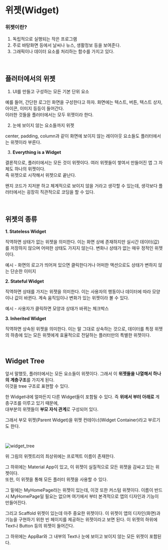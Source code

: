 # 위젯(Widget)

### 위젯이란?

1. 독립적으로 실행되는 작은 프로그램
2. 주로 바탕화면 등에서 날씨나 뉴스, 생활정보 등을 보여준다.
3. 그래픽이나 데이터 요소를 처리하는 함수를 가지고 있다. 

<br>

## 플러터에서의 위젯

1.  UI를 만들고 구성하는 모든 기본 단위 요소    

예를 들어, 간단한 로그인 화면을 구성한다고 하자. 화면에는 텍스트, 버튼, 텍스트 상자, 아이콘, 이미지 등등이 들어간다.      
이러한 것들을 플러터에서는 모두 위젯이라 한다. 

2. 눈에 보이지 않는 요소들까지 위젯

center, padding, column과 같이 화면에 보이지 않는 레이아웃 요소들도 플러터에서는 위젯이라 부른다.

3. **Everything is a Widget**

결론적으로, 플러터에서는 모든 것이 위젯이다. 여러 위젯들이 쌓여서 만들어진 앱 그 자체도 하나의 위젯이다.     
즉 위젯으로 시작해서 위젯으로 끝난다. 

왠지 코드가 지저분 하고 체계적으로 보이지 않을 거라고 생각할 수 있는데, 생각보다 플러터에서는 굉장히 직관적으로 코딩을 할 수 있다. 

<br>

## 위젯의 종류

**1. Stateless Widget**

직역하면 상태가 없는 위젯을 의미한다. 이는 화면 상에 존재하지만 실시간 데이터(값)를 저장하지 않으며 어떠한 상태도 가지지 않는다. 변화나 상태가 없는 매우 정적인 위젯이다. 

예시 - 화면의 로고가 띄어져 있으면 클릭한다거나 어떠한 액션으로도 상태가 변하지 않는 단순한 이미지

**2. Stateful Widget**

직역하면 상태를 가지는 위젯을 의미한다. 이는 사용자의 행동이나 데이터에 따라 모양이나 값이 바뀐다. 계속 움직임이나 변화가 있는 위젯이라 볼 수 있다.

예시 - 사용자가 클릭하면 모양과 상태가 바뀌는 체크박스

**3. Inherited Widget**

직역하면 상속된 위젯을 의미한다. 이는 말 그대로 상속하는 것으로, 데이터를 특정 위젯의 하층에 있는 모든 위젯에게 효율적으로 전달하는 플러터만의 특별한 위젯이다. 

<br>

## Widget Tree

앞서 말했듯, 플러터에서는 모든 요소들이 위젯이다. 그래서 이 **위젯들을 나열해서 하나의 계층구조**를 가지게 된다.     
이것을 tree 구조로 표현할 수 있다. 

한 Widget내에 얼마든지 다른 Widget들이 포함될 수 있다. 즉 **위에서 부터 아래로** 계층구조를 이루고 있기 때문에,    
대부분의 위젯들이 **부모 자식 관계**로 구성되어 있다.

그래서 부모 위젯(Parent Widget)을 위젯 컨테이너(Widget Container)라고 부르기도 한다. 

<br>

![widget_tree](https://user-images.githubusercontent.com/86466976/143729779-a3c0d61e-06d2-4ffb-8a76-7fc67994b7f9.png)

위 그림의 위젯트리의 최상위에는 프로젝트 이름이 존재한다.

그 하위에는 Material App이 있고, 이 위젯이 실질적으로 모든 위젯을 감싸고 있는 위젯이다.     
또한, 이 위젯을 통해 모든 플러터 위젯을 사용할 수 있다. 

그 밑에는 MyHomePage라는 위젯이 있는데, 이것 또한 커스텀 위젯이다. 이름이 반드시 MyHomePage일 필요는 없으며 여기에서 부터 본격적으로 앱의 디자인과 기능이 만들어진다.

그리고 Scaffold 위젯이 있는데 아주 중요한 위젯이다. 이 위젯이 앱의 디자인(화면)과 기능을 구현하기 위한 빈 페이지를 제공하는 위젯이라고 보면 된다. 이 위젯의 하위에 Text나 Button 등의 위젯이 들어간다.

그 하위에는 AppBar와 그 내부의 Text나 눈에 보이고 보이지 않는 모든 위젯이 포함된다.
